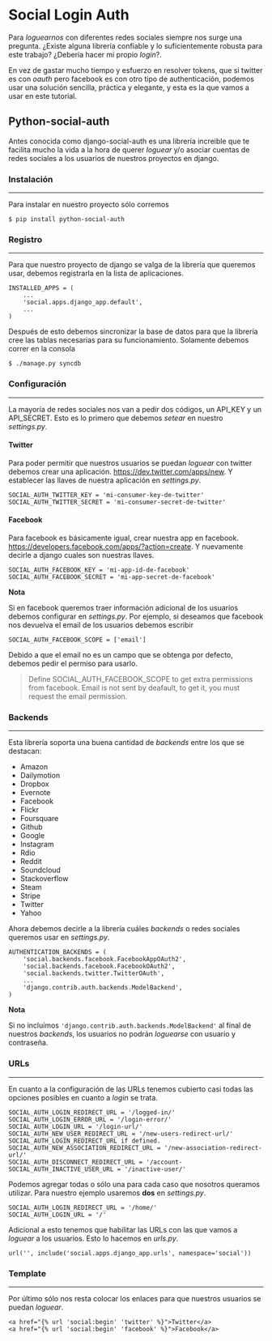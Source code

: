 # Social Login Auth
Para *loguearnos* con diferentes redes sociales siempre nos surge una pregunta. ¿Existe alguna librería confiable y lo suficientemente robusta para este trabajo? ¿Debería hacer mi propio *login*?.

En vez de gastar mucho tiempo y esfuerzo en resolver tokens, que si twitter es con *oauth* pero facebook es con otro tipo de authenticación, podemos usar una solución sencilla, práctica y elegante, y esta es la que vamos a usar en este tutorial.


## Python-social-auth
Antes conocida como django-social-auth es una librería increible que te facilita mucho la vida a la hora de querer *loguear* y/o asociar cuentas de redes sociales a los usuarios de nuestros proyectos en django.


### Instalación
---
Para instalar en nuestro proyecto sólo corremos
	
	$ pip install python-social-auth

	
### Registro
---
Para que nuestro proyecto de django se valga de la librería que queremos usar, debemos registrarla en la lista de aplicaciones.

```
INSTALLED_APPS = (
    ...
    'social.apps.django_app.default',
    ...
)
```

Después de esto debemos sincronizar la base de datos para que la librería cree las tablas necesarias para su funcionamiento. Solamente debemos correr en la consola

	$ ./manage.py syncdb


### Configuración
---
La mayoría de redes sociales nos van a pedir dos códigos, un API_KEY y un API_SECRET. Esto es lo primero que debemos *setear* en nuestro *settings.py*.

#### Twitter
Para poder permitir que nuestros usuarios se puedan *loguear* con twitter debemos crear una aplicación. <https://dev.twitter.com/apps/new>. Y establecer las llaves de nuestra aplicación en *settings.py*.

```
SOCIAL_AUTH_TWITTER_KEY = 'mi-consumer-key-de-twitter'
SOCIAL_AUTH_TWITTER_SECRET = 'mi-consumer-secret-de-twitter'
```

#### Facebook
Para facebook es básicamente igual, crear nuestra app en facebook. <https://developers.facebook.com/apps/?action=create>. Y nuevamente decirle a django cuales son nuestras llaves.

```
SOCIAL_AUTH_FACEBOOK_KEY = 'mi-app-id-de-facebook'
SOCIAL_AUTH_FACEBOOK_SECRET = 'mi-app-secret-de-facebook'
```
**Nota**

Si en facebook queremos traer información adicional de los usuarios debemos configurar en *settings.py*. Por ejemplo, si deseamos que facebook nos devuelva el email de los usuarios debemos escribir

	SOCIAL_AUTH_FACEBOOK_SCOPE = ['email']

Debido a que el email no es un campo que se obtenga por defecto, debemos pedir el permiso para usarlo.
> Define SOCIAL_AUTH_FACEBOOK_SCOPE to get extra permissions from facebook. Email is not sent by deafault, to get it, you must request the email permission.


### Backends
---
Esta librería soporta una buena cantidad de *backends* entre los que se destacan:

* Amazon
* Dailymotion
* Dropbox
* Evernote
* Facebook
* Flickr
* Foursquare
* Github
* Google
* Instagram
* Rdio
* Reddit
* Soundcloud
* Stackoverflow
* Steam
* Stripe
* Twitter
* Yahoo

Ahora debemos decirle a la librería cuáles *backends* o redes sociales queremos usar en *settings.py*.

```
AUTHENTICATION_BACKENDS = (
	'social.backends.facebook.FacebookAppOAuth2',
    'social.backends.facebook.FacebookOAuth2',
    'social.backends.twitter.TwitterOAuth',
    ...
    'django.contrib.auth.backends.ModelBackend',
)
```
**Nota**

Si no incluímos ``'django.contrib.auth.backends.ModelBackend'`` al final de nuestros *backends*, los usuarios no podrán *loguearse* con usuario y contraseña.


### URLs
---
En cuanto a la configuración de las URLs tenemos cubierto casi todas las opciones posibles en cuanto a *login* se trata. 

```
SOCIAL_AUTH_LOGIN_REDIRECT_URL = '/logged-in/'
SOCIAL_AUTH_LOGIN_ERROR_URL = '/login-error/'
SOCIAL_AUTH_LOGIN_URL = '/login-url/'
SOCIAL_AUTH_NEW_USER_REDIRECT_URL = '/new-users-redirect-url/'
SOCIAL_AUTH_LOGIN_REDIRECT_URL if defined.
SOCIAL_AUTH_NEW_ASSOCIATION_REDIRECT_URL = '/new-association-redirect-url/'
SOCIAL_AUTH_DISCONNECT_REDIRECT_URL = '/account-
SOCIAL_AUTH_INACTIVE_USER_URL = '/inactive-user/'
```

Podemos agregar todas o sólo una para cada caso que nosotros queramos utilizar. Para nuestro ejemplo usaremos **dos** en *settings.py*.

```
SOCIAL_AUTH_LOGIN_REDIRECT_URL = '/home/'
SOCIAL_AUTH_LOGIN_URL = '/'
```

Adicional a esto tenemos que habilitar las URLs con las que vamos a *loguear* a los usuarios. Esto lo hacemos en *urls.py*.

	url('', include('social.apps.django_app.urls', namespace='social'))


### Template
---
Por último sólo nos resta colocar los enlaces para que nuestros usuarios se puedan *loguear*.

```
<a href="{% url 'social:begin' 'twitter' %}">Twitter</a>
<a href="{% url 'social:begin' 'facebook' %}">Facebook</a>
```
